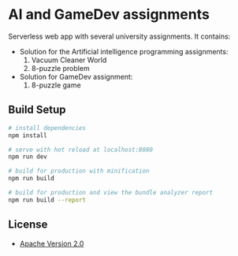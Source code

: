 # AI and GameDev assignments

Serverless web app with several university assignments. It contains:
* Solution for the Artificial intelligence programming assignments:
    1. Vacuum Cleaner World
    2. 8-puzzle problem
* Solution for GameDev assignment:
    1. 8-puzzle game

## Build Setup

``` bash
# install dependencies
npm install

# serve with hot reload at localhost:8080
npm run dev

# build for production with minification
npm run build

# build for production and view the bundle analyzer report
npm run build --report
```

## License

* [Apache Version 2.0](http://www.apache.org/licenses/LICENSE-2.0.html)

